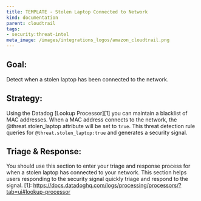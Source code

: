 ```yaml
---
title: TEMPLATE - Stolen Laptop Connected to Network
kind: documentation
parent: cloudtrail
tags:
- security:threat-intel
meta_image: /images/integrations_logos/amazon_cloudtrail.png
---
```

## **Goal:**
Detect when a stolen laptop has been connected to the network.

## **Strategy:**
Using the Datadog [Lookup Processor][1] you can maintain a blacklist of MAC addresses.
When a MAC address connects to the network, the @threat.stolen_laptop attribute will be set to `true`.
This threat detection rule queries for `@threat.stolen_laptop:true` and generates a security signal. 

## **Triage & Response:**
You should use this section to enter your triage and response process for when a stolen laptop has connected to your network.
This section helps users responding to the security signal quickly triage and respond to the signal. 
[1]: https://docs.datadoghq.com/logs/processing/processors/?tab=ui#lookup-processor
